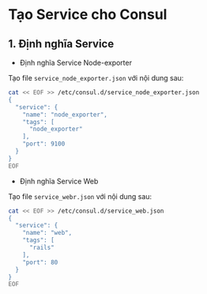 # Tạo Service cho Consul

## 1. Định nghĩa Service
- Định nghĩa Service Node-exporter

Tạo file `service_node_exporter.json` với nội dung sau:
```sh
cat << EOF >> /etc/consul.d/service_node_exporter.json
{
  "service": {
    "name": "node_exporter",
    "tags": [
      "node_exporter"
    ],
    "port": 9100
  }
}
EOF
```
- Định nghĩa Service Web

Tạo file `service_webr.json` với nội dung sau:
```sh
cat << EOF >> /etc/consul.d/service_web.json
{
  "service": {
    "name": "web",
    "tags": [
      "rails"
    ],
    "port": 80
  }
}
EOF
```
